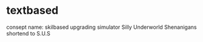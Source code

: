 # textbased
consept name: skilbased upgrading simulator
              Silly Underworld Shenanigans
shortend to S.U.S
